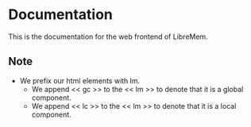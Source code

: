 # Documentation

This is the documentation for the web frontend of LibreMem.

## Note

- We prefix our html elements with lm.
  - We append << gc >> to the << lm >> to denote that it is a global component.
  - We append << lc >> to the << lm >> to denote that it is a local component.
